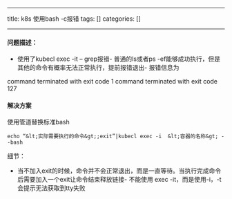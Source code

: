 
--- 
title:  k8s 使用bash -c报错 
tags: []
categories: [] 

---
#### 问题描述：
- 使用了kubecl exec -it – grep报错- 普通的ls或者ps -ef能够成功执行，但是其他的命令有概率无法正常执行，提前报错退出- 报错信息为
>  
 command terminated with exit code 1 command terminated with exit code 127 


#### 解决方案

使用管道替换标准bash

```
echo “&lt;实际需要执行的命令&gt;;exit”|kubecl exec -i  &lt;容器的名称&gt; --bash

```

细节：
- 当不加入exit的时候，命令并不会正常退出，而是一直等待。当执行完成命令后需要加入一个exit让命令结束释放链接- 不能使用 exec -it，而是使用-i，-t会提示无法获取到tty失败